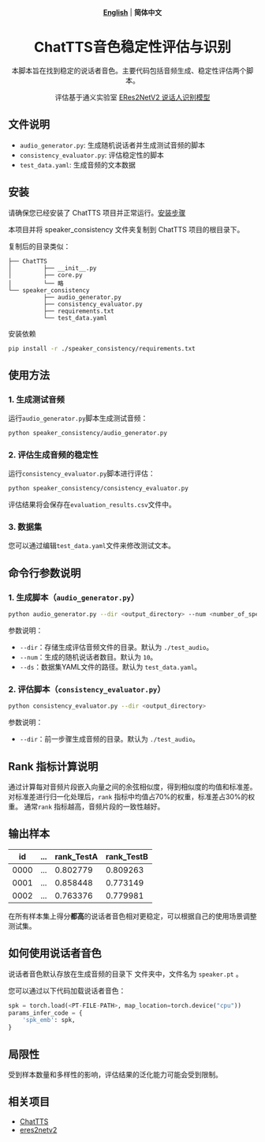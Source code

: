 <div align="center">

[**English**](README.en.md) | **简体中文**

# ChatTTS音色稳定性评估与识别

本脚本旨在找到稳定的说话者音色。主要代码包括音频生成、稳定性评估两个脚本。

评估基于通义实验室 [ERes2NetV2 说话人识别模型](https://modelscope.cn/models/iic/speech_eres2netv2_sv_zh-cn_16k-common/summary)

</div>

## 文件说明

- `audio_generator.py`: 生成随机说话者并生成测试音频的脚本
- `consistency_evaluator.py`: 评估稳定性的脚本
- `test_data.yaml`: 生成音频的文本数据

## 安装

请确保您已经安装了 ChatTTS 项目并正常运行。[安装步骤](https://github.com/2noise/ChatTTS?tab=readme-ov-file#get-started)

本项目并将 speaker_consistency 文件夹复制到 ChatTTS 项目的根目录下。

复制后的目录类似：
```
├── ChatTTS
│         ├── __init__.py
│         ├── core.py
│         └── 略
└── speaker_consistency
          ├── audio_generator.py
          ├── consistency_evaluator.py
          ├── requirements.txt
          └── test_data.yaml
```
安装依赖
```bash
pip install -r ./speaker_consistency/requirements.txt
```

## 使用方法

### 1. 生成测试音频

运行`audio_generator.py`脚本生成测试音频：

```bash
python speaker_consistency/audio_generator.py
```
### 2. 评估生成音频的稳定性

运行`consistency_evaluator.py`脚本进行评估：

```bash
python speaker_consistency/consistency_evaluator.py
```

评估结果将会保存在`evaluation_results.csv`文件中。

### 3. 数据集

您可以通过编辑`test_data.yaml`文件来修改测试文本。


## 命令行参数说明

### 1. 生成脚本（`audio_generator.py`）

```bash
python audio_generator.py --dir <output_directory> --num <number_of_speakers> --ds <dataset_yaml_file>
```

参数说明：

- `--dir`：存储生成评估音频文件的目录。默认为 `./test_audio`。
- `--num`：生成的随机说话者数目。默认为 `10`。
- `--ds`：数据集YAML文件的路径。默认为 `test_data.yaml`。

### 2. 评估脚本（`consistency_evaluator.py`）

```bash
python consistency_evaluator.py --dir <output_directory>
```

参数说明：

- `--dir`：前一步骤生成音频的目录。默认为 `./test_audio`。

## Rank 指标计算说明

通过计算每对音频片段嵌入向量之间的余弦相似度，得到相似度的均值和标准差。
对标准差进行归一化处理后，`rank` 指标中均值占70%的权重，标准差占30%的权重。
通常`rank` 指标越高，音频片段的一致性越好。

## 输出样本

| id   | ... | rank_TestA | rank_TestB |
|------|-----|------------|------------|
| 0000 | ... | 0.802779   | 0.809263   |
| 0001 | ... | 0.858448   | 0.773149   |
| 0002 | ... | 0.763376   | 0.779981   |

在所有样本集上得分**都高**的说话者音色相对更稳定，可以根据自己的使用场景调整测试集。

## 如何使用说话者音色

说话者音色默认存放在生成音频的目录下 <id> 文件夹中，文件名为 `speaker.pt` 。

您可以通过以下代码加载说话者音色：

```python
spk = torch.load(<PT-FILE-PATH>, map_location=torch.device("cpu"))
params_infer_code = {
    'spk_emb': spk,
}
```

## 局限性

受到样本数量和多样性的影响，评估结果的泛化能力可能会受到限制。

## 相关项目

- [ChatTTS](https://github.com/2noise/ChatTTS)
- [eres2netv2](https://modelscope.cn/models/iic/speech_eres2netv2_sv_zh-cn_16k-common/summary)
